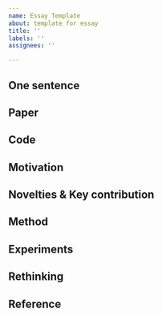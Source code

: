 ```yaml
---
name: Essay Template
about: template for essay
title: ''
labels: ''
assignees: ''

---
```


## One sentence

## Paper

## Code

## Motivation

## Novelties & Key contribution

## Method

## Experiments

## Rethinking

## Reference
